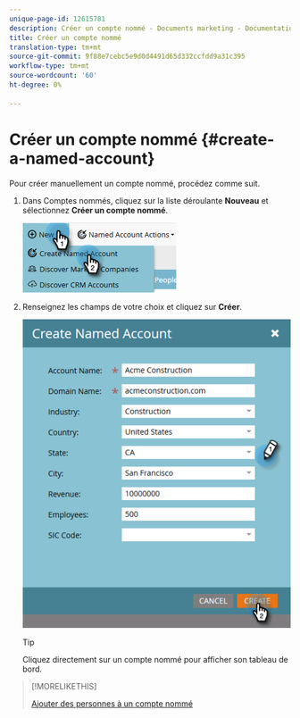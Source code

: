 ```yaml
---
unique-page-id: 12615781
description: Créer un compte nommé - Documents marketing - Documentation du produit
title: Créer un compte nommé
translation-type: tm+mt
source-git-commit: 9f88e7cebc5e9d0d4491d65d332ccfdd9a31c395
workflow-type: tm+mt
source-wordcount: '60'
ht-degree: 0%

---
```



# Créer un compte nommé {#create-a-named-account}

Pour créer manuellement un compte nommé, procédez comme suit.

1. Dans Comptes nommés, cliquez sur la liste déroulante **Nouveau** et sélectionnez **Créer un compte nommé**.

   ![](assets/two-1.png)

1. Renseignez les champs de votre choix et cliquez sur **Créer**.

   ![](assets/three-1.png)

   >[!TIP]
   >
   >Cliquez directement sur un compte nommé pour afficher son tableau de bord.

>[!MORELIKETHIS]
>
>[Ajouter des personnes à un compte nommé](/help/marketo/product-docs/target-account-management/target/named-accounts/add-people-to-a-named-account.md)
